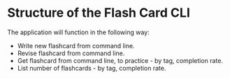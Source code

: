 # Structure of the Flash Card CLI
The application will function in the following way:
* Write new flashcard from command line.
* Revise flashcard from command line.
* Get flashcard from command line, to practice - by tag, completion rate.
* List number of flashcards - by tag, completion rate. 


